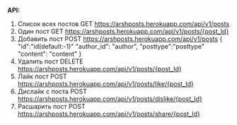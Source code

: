 **API:**

1. Список всех постов
GET https://arshposts.herokuapp.com/api/v1/posts
2. Один пост
GET https://arshposts.herokuapp.com/api/v1/posts/{post_Id}
3. Добавить пост
POST https://arshposts.herokuapp.com/api/v1/posts
{
    "id":"id(default:-1)"
	"author_id": "author",
	"posttype":"posttype"
	"content": "content"
}
4. Удалить пост
DELETE https://arshposts.herokuapp.com/api/v1/posts/{post_Id}
5. Лайк пост
POST https://arshposts.herokuapp.com/api/v1/posts/like/{post_Id}
6. Дислайк с поста
POST https://arshposts.herokuapp.com/api/v1/posts/dislike/{post_Id}
7. Расшарить пост
POST https://arshposts.herokuapp.com/api/v1/posts/share/{post_Id}